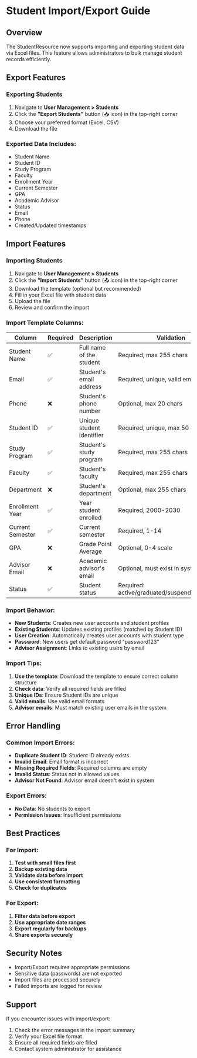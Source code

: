 # Student Import/Export Guide

## Overview
The StudentResource now supports importing and exporting student data via Excel files. This feature allows administrators to bulk manage student records efficiently.

## Export Features

### Exporting Students
1. Navigate to **User Management > Students**
2. Click the **"Export Students"** button (📥 icon) in the top-right corner
3. Choose your preferred format (Excel, CSV)
4. Download the file

### Exported Data Includes:
- Student Name
- Student ID
- Study Program
- Faculty
- Enrollment Year
- Current Semester
- GPA
- Academic Advisor
- Status
- Email
- Phone
- Created/Updated timestamps

## Import Features

### Importing Students
1. Navigate to **User Management > Students**
2. Click the **"Import Students"** button (📤 icon) in the top-right corner
3. Download the template (optional but recommended)
4. Fill in your Excel file with student data
5. Upload the file
6. Review and confirm the import

### Import Template Columns:

| Column | Required | Description | Validation |
|--------|----------|-------------|------------|
| Student Name | ✅ | Full name of the student | Required, max 255 chars |
| Email | ✅ | Student's email address | Required, unique, valid email |
| Phone | ❌ | Student's phone number | Optional, max 20 chars |
| Student ID | ✅ | Unique student identifier | Required, unique, max 50 chars |
| Study Program | ✅ | Student's study program | Required, max 255 chars |
| Faculty | ✅ | Student's faculty | Required, max 255 chars |
| Department | ❌ | Student's department | Optional, max 255 chars |
| Enrollment Year | ✅ | Year student enrolled | Required, 2000-2030 |
| Current Semester | ✅ | Current semester | Required, 1-14 |
| GPA | ❌ | Grade Point Average | Optional, 0-4 scale |
| Advisor Email | ❌ | Academic advisor's email | Optional, must exist in system |
| Status | ✅ | Student status | Required: active/graduated/suspended/dropped |

### Import Behavior:
- **New Students**: Creates new user accounts and student profiles
- **Existing Students**: Updates existing profiles (matched by Student ID)
- **User Creation**: Automatically creates user accounts with student type
- **Password**: New users get default password "password123"
- **Advisor Assignment**: Links to existing users by email

### Import Tips:
1. **Use the template**: Download the template to ensure correct column structure
2. **Check data**: Verify all required fields are filled
3. **Unique IDs**: Ensure Student IDs are unique
4. **Valid emails**: Use valid email formats
5. **Advisor emails**: Must match existing user emails in the system

## Error Handling

### Common Import Errors:
- **Duplicate Student ID**: Student ID already exists
- **Invalid Email**: Email format is incorrect
- **Missing Required Fields**: Required columns are empty
- **Invalid Status**: Status not in allowed values
- **Advisor Not Found**: Advisor email doesn't exist in system

### Export Errors:
- **No Data**: No students to export
- **Permission Issues**: Insufficient permissions

## Best Practices

### For Import:
1. **Test with small files first**
2. **Backup existing data**
3. **Validate data before import**
4. **Use consistent formatting**
5. **Check for duplicates**

### For Export:
1. **Filter data before export**
2. **Use appropriate date ranges**
3. **Export regularly for backups**
4. **Share exports securely**

## Security Notes

- Import/Export requires appropriate permissions
- Sensitive data (passwords) are not exported
- Import files are processed securely
- Failed imports are logged for review

## Support

If you encounter issues with import/export:
1. Check the error messages in the import summary
2. Verify your Excel file format
3. Ensure all required fields are filled
4. Contact system administrator for assistance 

